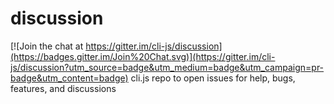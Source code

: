 # discussion

[![Join the chat at https://gitter.im/cli-js/discussion](https://badges.gitter.im/Join%20Chat.svg)](https://gitter.im/cli-js/discussion?utm_source=badge&utm_medium=badge&utm_campaign=pr-badge&utm_content=badge)
cli.js repo to open issues for help, bugs, features, and discussions
